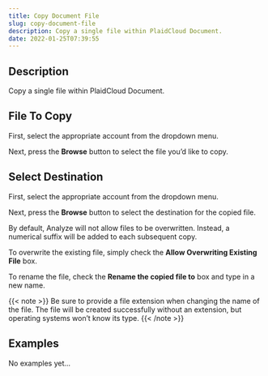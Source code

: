 ```yaml
---
title: Copy Document File
slug: copy-document-file
description: Copy a single file within PlaidCloud Document.
date: 2022-01-25T07:39:55
---
```



## Description


Copy a single file within PlaidCloud Document.



## File To Copy


First, select the appropriate account from the dropdown menu.



Next, press the **Browse** button to select the file you’d like to copy.



## Select Destination


First, select the appropriate account from the dropdown menu.



Next, press the **Browse** button to select the destination for the copied file.



By default, Analyze will not allow files to be overwritten. Instead, a numerical suffix will be added to each subsequent copy. 



To overwrite the existing file, simply check the **Allow Overwriting Existing File** box.



To rename the file, check the **Rename the copied file to** box and type in a new name.

{{< note >}}
Be sure to provide a file extension when changing the name of the file. The file will be created successfully without an extension, but operating systems won’t know its type.
{{< /note >}}


## Examples

No examples yet...
